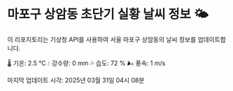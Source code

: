 
# 마포구 상암동 초단기 실황 날씨 정보 🌤️

이 리포지토리는 기상청 API를 사용하여 서울 마포구 상암동의 날씨 정보를 업데이트합니다. 

🌡️ 기온: 2.5 ℃
💧 강수량: 0 mm
💦 습도: 72 %
🌬️ 풍속: 1 m/s

마지막 업데이트 시각: 2025년 03월 31일 04시 08분    
